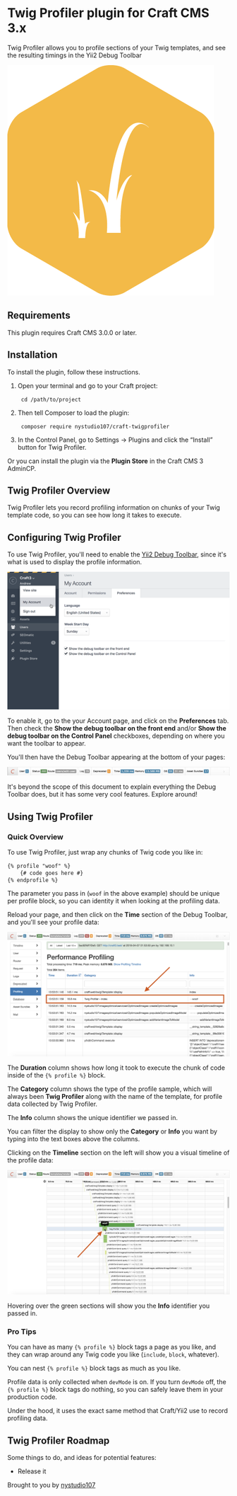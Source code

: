 # Twig Profiler plugin for Craft CMS 3.x

Twig Profiler allows you to profile sections of your Twig templates, and see the resulting timings in the Yii2 Debug Toolbar

![Screenshot](resources/img/plugin-logo.png)

## Requirements

This plugin requires Craft CMS 3.0.0 or later.

## Installation

To install the plugin, follow these instructions.

1. Open your terminal and go to your Craft project:

        cd /path/to/project

2. Then tell Composer to load the plugin:

        composer require nystudio107/craft-twigprofiler

3. In the Control Panel, go to Settings → Plugins and click the “Install” button for Twig Profiler.

Or you can install the plugin via the **Plugin Store** in the Craft CMS 3 AdminCP.

## Twig Profiler Overview

Twig Profiler lets you record profiling information on chunks of your Twig template code, so you can see how long it takes to execute.

## Configuring Twig Profiler

To use Twig Profiler, you'll need to enable the [Yii2 Debug Toolbar](https://yii2-framework.readthedocs.io/en/stable/guide/tool-debugger/), since it's what is used to display the profile information.

![Screenshot](resources/screenshots/enable-debug-toolbar.png)

To enable it, go to the your Account page, and click on the **Preferences** tab. Then check the **Show the debug toolbar on the front end** and/or **Show the debug toolbar on the Control Panel** checkboxes, depending on where you want the toolbar to appear.

You'll then have the Debug Toolbar appearing at the bottom of your pages:

![Screenshot](resources/screenshots/debug-toolbar.png)

It's beyond the scope of this document to explain everything the Debug Toolbar does, but it has some very cool features. Explore around!

## Using Twig Profiler

### Quick Overview

To use Twig Profiler, just wrap any chunks of Twig code you like in:

```twig
{% profile "woof" %}
    {# code goes here #}
{% endprofile %}
```
The parameter you pass in (`woof` in the above example) should be unique per profile block, so you can identity it when looking at the profiling data.

Reload your page, and then click on the **Time** section of the Debug Toolbar, and you'll see your profile data:

![Screenshot](resources/screenshots/performance-profiling.png)

The **Duration** column shows how long it took to execute the chunk of code inside of the `{% profile %}` block.

The **Category** column shows the type of the profile sample, which will always been **Twig Profiler** along with the name of the template, for profile data collected by Twig Profiler.

The **Info** column shows the unique identifier we passed in.

You can filter the display to show only the **Category** or **Info** you want by typing into the text boxes above the columns.

Clicking on the **Timeline** section on the left will show you a visual timeline of the profile data:

![Screenshot](resources/screenshots/performance-timeline.png)

Hovering over the green sections will show you the **Info** identifier you passed in.

### Pro Tips

You can have as many `{% profile %}` block tags a page as you like, and they can wrap around any Twig code you like (`include`, `block`, whatever).

You can nest `{% profile %}` block tags as much as you like.

Profile data is only collected when `devMode` is on. If you turn `devMode` off, the `{% profile %}` block tags do nothing, so you can safely leave them in your production code.

Under the hood, it uses the exact same method that Craft/Yii2 use to record profiling data.

## Twig Profiler Roadmap

Some things to do, and ideas for potential features:

* Release it

Brought to you by [nystudio107](https://nystudio107.com/)
